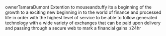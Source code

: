 ownerTamaraDumont 
Extention to mouseandtuffy its a beginning of the growth to a exciting new beginning in to the world of finance and processed life in order with the highest level of service to be able to follow generated technology with a wide variety of exchanges that can be paid upon delivery and passing through a secure web to mark a financial gains  :/24hr
